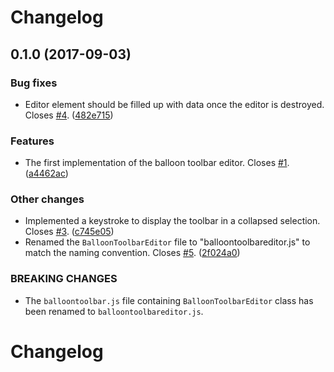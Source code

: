 Changelog
=========

## 0.1.0 (2017-09-03)

### Bug fixes

* Editor element should be filled up with data once the editor is destroyed. Closes [#4](https://github.com/ckeditor/ckeditor5-editor-balloon-toolbar/issues/4). ([482e715](https://github.com/ckeditor/ckeditor5-editor-balloon-toolbar/commit/482e715))

### Features

* The first implementation of the balloon toolbar editor. Closes [#1](https://github.com/ckeditor/ckeditor5-editor-balloon-toolbar/issues/1). ([a4462ac](https://github.com/ckeditor/ckeditor5-editor-balloon-toolbar/commit/a4462ac))

### Other changes

* Implemented a keystroke to display the toolbar in a collapsed selection. Closes [#3](https://github.com/ckeditor/ckeditor5-editor-balloon-toolbar/issues/3). ([c745e05](https://github.com/ckeditor/ckeditor5-editor-balloon-toolbar/commit/c745e05))
* Renamed the `BalloonToolbarEditor` file to "balloontoolbareditor.js" to match the naming convention. Closes [#5](https://github.com/ckeditor/ckeditor5-editor-balloon-toolbar/issues/5). ([2f024a0](https://github.com/ckeditor/ckeditor5-editor-balloon-toolbar/commit/2f024a0))

### BREAKING CHANGES

* The `balloontoolbar.js` file containing `BalloonToolbarEditor` class has been renamed to `balloontoolbareditor.js`.


Changelog
=========
